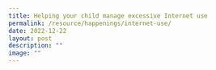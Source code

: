 ```yaml
---
title: Helping your child manage excessive Internet use
permalink: /resource/happenings/internet-use/
date: 2022-12-22
layout: post
description: ""
image: ""
---
```

